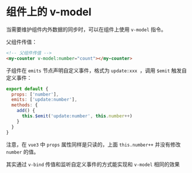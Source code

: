 # 组件上的 v-model

当需要维护组件内外数据的同步时，可以在组件上使用 `v-model` 指令。

父组件传值：

```html
<!-- 父组件传值 -->
<my-counter v-model:number="count"></my-counter>
```

子组件在 `emits` 节点声明自定义事件，格式为 `update:xxx `，调用 `$emit` 触发自定义事件：

```js
export default {
  props: ['number'],
  emits: ['update:number'],
  methods: {
    add() {
      this.$emit('update:number', this.number++)
    }
  }
}
```

注意，在 `vue3` 中 `props` 属性同样是只读的，上面 `this.number++` 并没有修改 `number` 的值。

其实通过 `v-bind` 传值和监听自定义事件的方式能实现和 `v-model` 相同的效果
